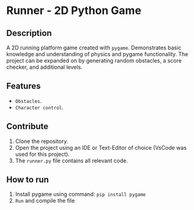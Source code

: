 # Runner - 2D Python Game

## Description 
A 2D running platform game created with ```pygame```. Demonstrates basic knowledge and understanding of physics and pygame functionality. The project can be expanded on by generating random obstacles, a score checker, and additional levels.

## Features
- ```Obstacles```.
- ```Character control```.

## Contribute 
1. Clone the repository.
2. Open the project using an IDE or Text-Editor of choice (VsCode was used for this project).
3. The ```runner.py``` file contains all relevant code.

## How to run
1. Install pygame using command: ```pip install pygame```
2. ```Run``` and compile the file
   
